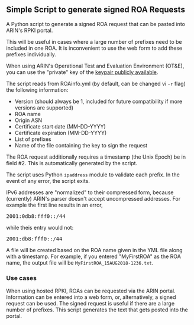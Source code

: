 ## Simple Script to generate signed ROA Requests

A Python script to generate a signed ROA request that can be pasted into ARIN's RPKI portal.

This will be useful in cases where a large number of prefixes need to be included in one ROA.  It is inconvenient to use the web form to add these prefixes individually.

When using ARIN's Operational Test and Evaluation Environment (OT&E), you can use the "private" key of the [keypair publicly available](https://www.arin.net/resources/ote.html).

The script reads from ROAinfo.yml (by default, can be changed vi `-r` flag) the following information:
* Version (should always be 1, included for future compatibility if more versions are supported)
* ROA name
* Origin ASN
* Certificate start date (MM-DD-YYYY)
* Certificate expiration (MM-DD-YYYY)
* List of prefixes
* Name of the file containing the key to sign the request

The ROA request additionally requires a timestamp (the Unix Epoch) be in field #2.  This is automatically generated by the script.

The script uses Python `ipaddress` module to validate each prefix.  In the event of any error, the script exits.

IPv6 addresses are "normalized" to their compressed form, because (currently) ARIN's parser doesn't accept uncompressed addresses.  For example the first line results in an error,
<pre>2001:0db8:fff0::/44</pre>while theis entry would not:
<pre>2001:db8:fff0::/44</pre>

A file will be created based on the ROA name given in the YML file along with a timestamp.  For example, if you entered "MyFirstROA" as the ROA name, the output file will be `MyFirstROA_15AUG2018-1236.txt`.

### Use cases
When using hosted RPKI, ROAs can be requested via the ARIN portal.  Information can be entered into a web form, or, alternatively, a signed request can be used.
The signed request is useful if there are a large number of prefixes.  This script generates the text that gets posted into the portal.

